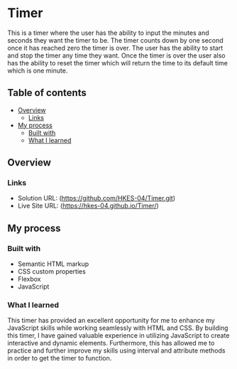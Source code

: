 # Timer

This is a timer where the user has the ability to input the minutes and seconds they want the timer to be. The timer counts down by one second once it has reached zero the timer is over. The user has the ability to start and stop the timer any time they want. Once the timer is over the user also has the ability to reset the timer which will return the time to its default time which is one minute.

## Table of contents

- [Overview](#overview)
  - [Links](#links)
- [My process](#my-process)
  - [Built with](#built-with)
  - [What I learned](#what-i-learned)

## Overview

### Links

- Solution URL: (https://github.com/HKES-04/Timer.git)
- Live Site URL: (https://hkes-04.github.io/Timer/)

## My process

### Built with

- Semantic HTML markup
- CSS custom properties
- Flexbox
- JavaScript

### What I learned

This timer has provided an excellent opportunity for me to enhance my JavaScript skills while working seamlessly with HTML and CSS. By building this timer, I have gained valuable experience in utilizing JavaScript to create interactive and dynamic elements. Furthermore, this has allowed me to practice and further improve my skills using interval and attribute methods in order to get the timer to function.
